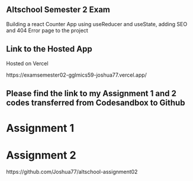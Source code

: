 ## Altschool Semester 2 Exam

Building a react Counter App using useReducer and useState, adding SEO and 404 Error page to the project

## Link to the Hosted App
Hosted on Vercel

<link> https://examsemester02-gglmics59-joshua77.vercel.app/ <link>

## Please find the link to my Assignment 1 and 2 codes transferred from Codesandbox to Github
# Assignment 1

# Assignment 2
<link> https://github.com/Joshua77/altschool-assignment02 </link>


